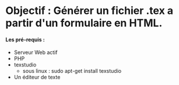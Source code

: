 # Objectif : Générer un fichier .tex a partir d'un formulaire en HTML.

#### Les pré-requis :

* Serveur Web actif
* PHP
* texstudio
  * sous linux : sudo apt-get install texstudio
* Un éditeur de texte

